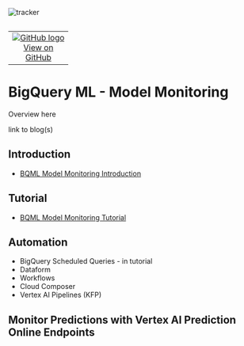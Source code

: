 ![tracker](https://us-central1-vertex-ai-mlops-369716.cloudfunctions.net/pixel-tracking?path=statmike%2Fvertex-ai-mlops%2FModel+Monitoring&file=readme.md)
<!--- header table --->
<table align="left">     
  <td style="text-align: center">
    <a href="https://github.com/statmike/vertex-ai-mlops/blob/main/Model%20Monitoring/readme.md">
      <img src="https://cloud.google.com/ml-engine/images/github-logo-32px.png" alt="GitHub logo">
      <br>View on<br>GitHub
    </a>
  </td>
</table><br/><br/><br/><br/>

---
# BigQuery ML - Model Monitoring

Overview here

link to blog(s)

## Introduction

- [BQML Model Monitoring Introduction](./bqml-model-monitoring-introduction.ipynb)

## Tutorial

- [BQML Model Monitoring Tutorial](./bqml-model-monitoring-tutorial.ipynb)

## Automation
- BigQuery Scheduled Queries - in tutorial
- Dataform
- Workflows
- Cloud Composer
- Vertex AI Pipelines (KFP)

## Monitor Predictions with Vertex AI Prediction Online Endpoints

